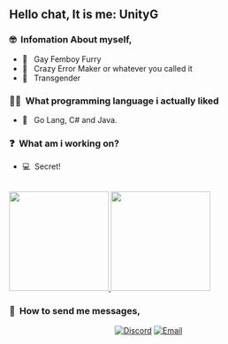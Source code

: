 <h2> Hello chat, It is me: UnityG</h2>

<h3> 🤓 &nbsp;Infomation About myself, </h3>

- 👀  &nbsp; Gay Femboy Furry
- 🤔  &nbsp; Crazy Error Maker or whatever you called it
- 🌹  &nbsp; Transgender

<h3> 👩‍💻 &nbsp;What programming language i actually liked</h3>

- 🦊 &nbsp; Go Lang, C# and Java.

<h3> ❓ &nbsp;What am i working on?</h3>

- 💻 &nbsp;Secret!

<br/>

<a href="https://github.com/UnitieG">
  <img height="180em" src="https://github-readme-stats-eight-theta.vercel.app/api?username=UnitieG&theme=buefy&show_icons=true" />
  <img height="180em" src="https://github-readme-stats-eight-theta.vercel.app/api/top-langs/?username=UnitieG&theme=buefy&layout=compact" />
</a>

<br/>

<h3> 📩 &nbsp;How to send me messages, </h3>

<p align="center">
<a href="https://discord.com/users/1128307370301337660"><img alt="Discord" src="https://img.shields.io/badge/Discord-unityg-blue?style=flat-square&logo=discord"></a>
<a href="mailto:furries@duck.com"><img alt="Email" src="https://img.shields.io/badge/Email-furries@duck.com-blue?style=flat-square&logo=gmail"></a>
</p>

